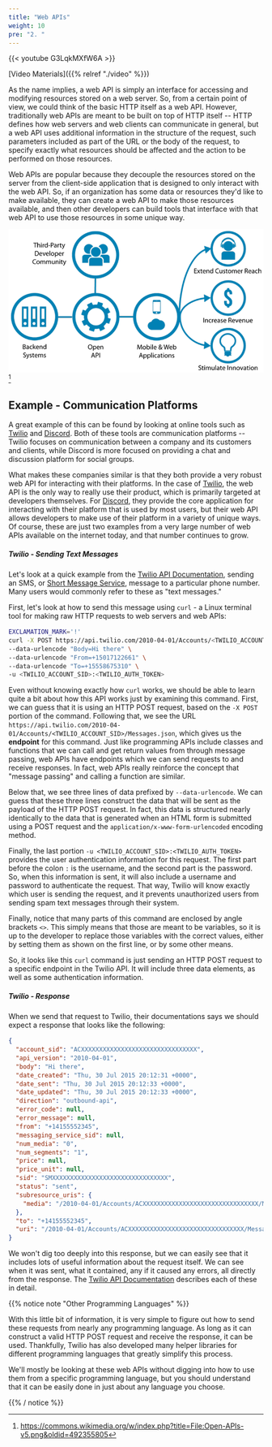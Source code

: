 ```yaml
---
title: "Web APIs"
weight: 10
pre: "2. "
---
```


{{< youtube G3LqkMXfW6A  >}}

[Video Materials]({{% relref "./video" %}})

As the name implies, a web API is simply an interface for accessing and modifying resources stored on a web server. So, from a certain point of view, we could think of the basic HTTP itself as a web API. However, traditionally web APIs are meant to be built on top of HTTP itself -- HTTP defines how web servers and web clients can communicate in general, but a web API uses additional information in the structure of the request, such parameters included as part of the URL or the body of the request, to specify exactly what resources should be affected and the action to be performed on those resources.

Web APIs are popular because they decouple the resources stored on the server from the client-side application that is designed to only interact with the web API. So, if an organization has some data or resources they'd like to make available, they can create a web API to make those resources available, and then other developers can build tools that interface with that web API to use those resources in some unique way.

![Web API Graphic](/images/18/api.png)[^1]

[^1]: https://commons.wikimedia.org/w/index.php?title=File:Open-APIs-v5.png&oldid=492355805

## Example - Communication Platforms

A great example of this can be found by looking at online tools such as [Twilio](https://www.twilio.com/) and [Discord](https://discord.com/). Both of these tools are communication platforms -- Twilio focuses on communication between a company and its customers and clients, while Discord is more focused on providing a chat and discussion platform for social groups. 

What makes these companies similar is that they both provide a very robust web API for interacting with their platforms. In the case of [Twilio](https://www.twilio.com/docs/api), the web API is the only way to really use their product, which is primarily targeted at developers themselves. For [Discord](https://discord.com/developers/docs/intro), they provide the core application for interacting with their platform that is used by most users, but their web API allows developers to make use of their platform in a variety of unique ways. Of course, these are just two examples from a very large number of web APIs available on the internet today, and that number continues to grow.

##### Twilio - Sending Text Messages

Let's look at a quick example from the [Twilio API Documentation](https://www.twilio.com/docs/sms/send-messages), sending an SMS, or [Short Message Service](https://en.wikipedia.org/wiki/SMS), message to a particular phone number. Many users would commonly refer to these as "text messages."

First, let's look at how to send this message using `curl` - a Linux terminal tool for making raw HTTP requests to web servers and web APIs:

```bash
EXCLAMATION_MARK='!'
curl -X POST https://api.twilio.com/2010-04-01/Accounts/<TWILIO_ACCOUNT_SID>/Messages.json \
--data-urlencode "Body=Hi there" \
--data-urlencode "From=+15017122661" \
--data-urlencode "To=+15558675310" \
-u <TWILIO_ACCOUNT_SID>:<TWILIO_AUTH_TOKEN>
```

Even without knowing exactly how `curl` works, we should be able to learn quite a bit about how this API works just by examining this command. First, we can guess that it is using an HTTP POST request, based on the `-X POST` portion of the command. Following that, we see the URL `https://api.twilio.com/2010-04-01/Accounts/<TWILIO_ACCOUNT_SID>/Messages.json`, which gives us the **endpoint** for this command. Just like programming APIs include classes and functions that we can call and get return values from through message passing, web APIs have endpoints which we can send requests to and receive responses. In fact, web APIs really reinforce the concept that "message passing" and calling a function are similar. 

Below that, we see three lines of data prefixed by `--data-urlencode`. We can guess that these three lines construct the data that will be sent as the payload of the HTTP POST request. In fact, this data is structured nearly identically to the data that is generated when an HTML form is submitted using a POST request and the `application/x-www-form-urlencoded` encoding method.

Finally, the last portion `-u <TWILIO_ACCOUNT_SID>:<TWILIO_AUTH_TOKEN>` provides the user authentication information for this request. The first part before the colon `:` is the username, and the second part is the password. So, when this information is sent, it will also include a username and password to authenticate the request. That way, Twilio will know exactly which user is sending the request, and it prevents unauthorized users from sending spam text messages through their system.

Finally, notice that many parts of this command are enclosed by angle brackets `<>`. This simply means that those are meant to be variables, so it is up to the developer to replace those variables with the correct values, either by setting them as shown on the first line, or by some other means. 

So, it looks like this `curl` command is just sending an HTTP POST request to a specific endpoint in the Twilio API. It will include three data elements, as well as some authentication information.

##### Twilio - Response

When we send that request to Twilio, their documentations says we should expect a response that looks like the following:

```json
{
  "account_sid": "ACXXXXXXXXXXXXXXXXXXXXXXXXXXXXXXXX",
  "api_version": "2010-04-01",
  "body": "Hi there",
  "date_created": "Thu, 30 Jul 2015 20:12:31 +0000",
  "date_sent": "Thu, 30 Jul 2015 20:12:33 +0000",
  "date_updated": "Thu, 30 Jul 2015 20:12:33 +0000",
  "direction": "outbound-api",
  "error_code": null,
  "error_message": null,
  "from": "+14155552345",
  "messaging_service_sid": null,
  "num_media": "0",
  "num_segments": "1",
  "price": null,
  "price_unit": null,
  "sid": "SMXXXXXXXXXXXXXXXXXXXXXXXXXXXXXXXX",
  "status": "sent",
  "subresource_uris": {
    "media": "/2010-04-01/Accounts/ACXXXXXXXXXXXXXXXXXXXXXXXXXXXXXXXX/Messages/SMXXXXXXXXXXXXXXXXXXXXXXXXXXXXXXXX/Media.json"
  },
  "to": "+14155552345",
  "uri": "/2010-04-01/Accounts/ACXXXXXXXXXXXXXXXXXXXXXXXXXXXXXXXX/Messages/SMXXXXXXXXXXXXXXXXXXXXXXXXXXXXXXXX.json"
}
```

We won't dig too deeply into this response, but we can easily see that it includes lots of useful information about the request itself. We can see when it was sent, what it contained, any if it caused any errors, all directly from the response. The [Twilio API Documentation](https://www.twilio.com/docs/sms/send-messages) describes each of these in detail. 

{{% notice note "Other Programming Languages" %}}

With this little bit of information, it is very simple to figure out how to send these requests from nearly any programming language. As long as it can construct a valid HTTP POST request and receive the response, it can be used. Thankfully, Twilio has also developed many helper libraries for different programming languages that greatly simplify this process. 

We'll mostly be looking at these web APIs without digging into how to use them from a specific programming language, but you should understand that it can be easily done in just about any language you choose. 

{{% / notice %}}
